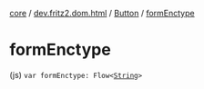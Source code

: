 [core](../../index.md) / [dev.fritz2.dom.html](../index.md) / [Button](index.md) / [formEnctype](./form-enctype.md)

# formEnctype

(js) `var formEnctype: Flow<`[`String`](https://kotlinlang.org/api/latest/jvm/stdlib/kotlin/-string/index.html)`>`